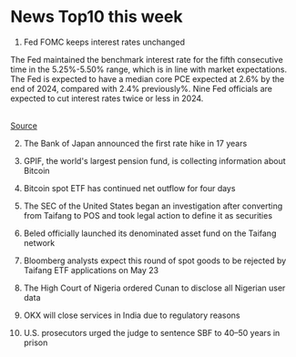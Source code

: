 # News Top10 this week

1. Fed FOMC keeps interest rates unchanged

The Fed maintained the benchmark interest rate for the fifth consecutive time in the 5.25%-5.50% range, which is in line with market expectations. The Fed is expected to have a median core PCE expected at 2.6% by the end of 2024, compared with 2.4% previously%. Nine Fed officials are expected to cut interest rates twice or less in 2024.

<br>[Source](https://www.federalreserve.gov/monetarypolicy/fomccalendars.htm)

2. The Bank of Japan announced the first rate hike in 17 years

3. GPIF, the world's largest pension fund, is collecting information about Bitcoin 

4. Bitcoin spot ETF has continued net outflow for four days

5. The SEC of the United States began an investigation after converting from Taifang to POS and took legal action to define it as securities

6. Beled officially launched its denominated asset fund on the Taifang network

7. Bloomberg analysts expect this round of spot goods to be rejected by Taifang ETF applications on May 23

8. The High Court of Nigeria ordered Cunan to disclose all Nigerian user data

9. OKX will close services in India due to regulatory reasons

10. U.S. prosecutors urged the judge to sentence SBF to 40–50 years in prison


